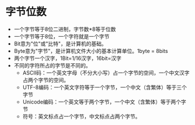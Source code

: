 # 字节位数

- 一个字节等于8位二进制，字节数*8等于位数
- 一个字节等于8位，一个字符就是一个字节
- Bit意为"位"或"比特"，是计算机的基础。
- Byte意为"字节"，是计算机文件大小的基本计算单位。1byte = 8bits
- 两个字节一个汉字，1Bit=1/16汉字，16bit=汉字
- 不同的字符所占的字节是不同的。
  - ASCII码：一个英文字母（不分大小写）占一个字节的空间，一个中文汉字占两个字节的空间。
  - UTF-8编码：一个英文字符等于一个字节，一个中文（含繁体）等于三个字节
  - Unicode编码：一个英文等于两个字节，一个中文（含繁体）等于两个字节
  - 符号：英文标点占一个字节，中文标点占两个字节。